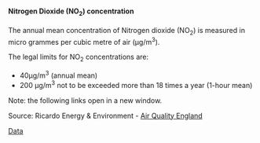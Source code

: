 #### Nitrogen Dioxide (NO<sub>2</sub>) concentration

The annual mean concentration of Nitrogen dioxide (NO<sub>2</sub>) is measured in micro grammes per cubic metre of air (µg/m<sup>3</sup>).

The legal limits for NO<sub>2</sub> concentrations are:

- 40µg/m<sup>3</sup> (annual mean)
- 200 µg/m<sup>3</sup> not to be exceeded more than 18 times a year (1-hour mean)

Note: the following links open in a new window.

Source: Ricardo Energy & Environment - <a href="https://www.airqualityengland.co.uk/local-authority/?la_id=368" target="_blank">Air Quality England</a>

<a href="https://www.trafforddatalab.io/trafford_themes/data/climate/no2_concentration.csv" aria-label="Download the data" class="downloadButton" target="_blank" download>Data <span class="fas fa-download"></span></a>
